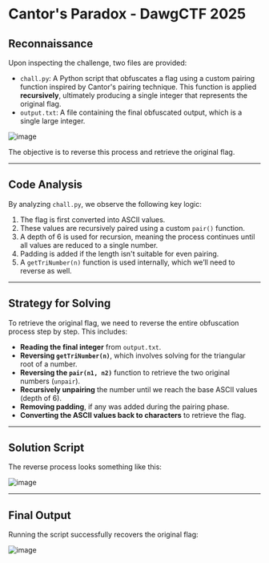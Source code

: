 # Cantor's Paradox - DawgCTF 2025
## Reconnaissance
Upon inspecting the challenge, two files are provided:
- `chall.py`: A Python script that obfuscates a flag using a custom pairing function inspired by Cantor's pairing technique. This function is applied **recursively**, ultimately producing a single integer that represents the original flag.
- `output.txt`: A file containing the final obfuscated output, which is a single large integer.

![image](https://github.com/user-attachments/assets/62690f41-6109-4236-8f74-2f0bae9f2523)

The objective is to reverse this process and retrieve the original flag.

---
## Code Analysis
By analyzing `chall.py`, we observe the following key logic:
1. The flag is first converted into ASCII values.
2. These values are recursively paired using a custom `pair()` function.
3. A depth of 6 is used for recursion, meaning the process continues until all values are reduced to a single number.
4. Padding is added if the length isn't suitable for even pairing.
5. A `getTriNumber(n)` function is used internally, which we’ll need to reverse as well.

---
## Strategy for Solving
To retrieve the original flag, we need to reverse the entire obfuscation process step by step. This includes:
- **Reading the final integer** from `output.txt`.
- **Reversing `getTriNumber(n)`**, which involves solving for the triangular root of a number.
- **Reversing the `pair(n1, n2)`** function to retrieve the two original numbers (`unpair`).
- **Recursively unpairing** the number until we reach the base ASCII values (depth of 6).
- **Removing padding**, if any was added during the pairing phase.
- **Converting the ASCII values back to characters** to retrieve the flag.

---
## Solution Script
The reverse process looks something like this:

![image](https://github.com/user-attachments/assets/0ee95b4f-0c34-485c-a553-b15693560fef)


---
## Final Output
Running the script successfully recovers the original flag:

![image](https://github.com/user-attachments/assets/924f1f20-2637-4744-9885-b1b844dad6e4)
